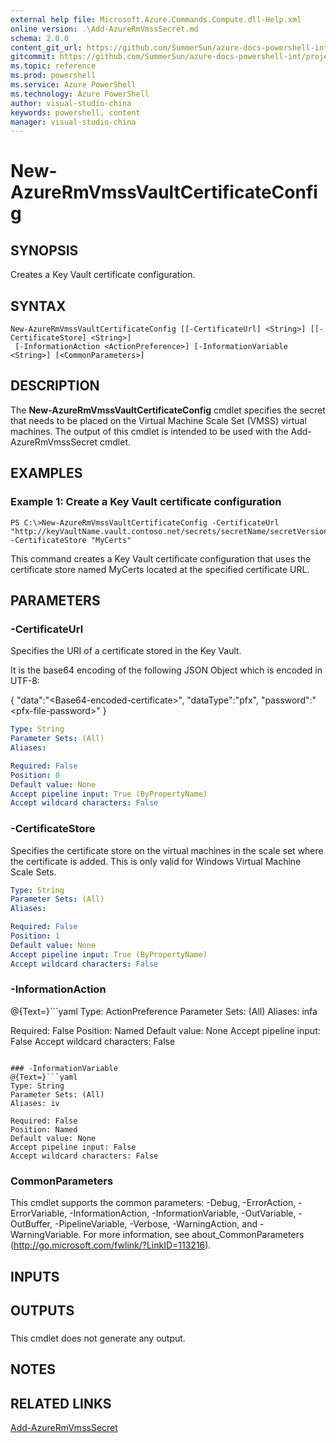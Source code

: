 ```yaml
---
external help file: Microsoft.Azure.Commands.Compute.dll-Help.xml
online version: .\Add-AzureRmVmssSecret.md
schema: 2.0.0
content_git_url: https://github.com/SummerSun/azure-docs-powershell-int/projects/azure-docs-powershell-int/azureps-cmdlets-docs/ResourceManager/AzureRM.Compute/v1.0/CmdletMDs/New-AzureRmVmssVaultCertificateConfig.md
gitcommit: https://github.com/SummerSun/azure-docs-powershell-int/projects/azure-docs-powershell-int/azureps-cmdlets-docs/ResourceManager/AzureRM.Compute/v1.0/CmdletMDs/New-AzureRmVmssVaultCertificateConfig.md
ms.topic: reference
ms.prod: powershell
ms.service: Azure PowerShell
ms.technology: Azure PowerShell
author: visual-studio-china
keywords: powershell, content
manager: visual-studio-china
---
```


# New-AzureRmVmssVaultCertificateConfig

## SYNOPSIS
Creates a Key Vault certificate configuration.

## SYNTAX

```
New-AzureRmVmssVaultCertificateConfig [[-CertificateUrl] <String>] [[-CertificateStore] <String>]
 [-InformationAction <ActionPreference>] [-InformationVariable <String>] [<CommonParameters>]
```

## DESCRIPTION
The **New-AzureRmVmssVaultCertificateConfig** cmdlet specifies the secret that needs to be placed on the Virtual Machine Scale Set (VMSS) virtual machines.
The output of this cmdlet is intended to be used with the Add-AzureRmVmssSecret cmdlet.

## EXAMPLES

### Example 1: Create a Key Vault certificate configuration
```
PS C:\>New-AzureRmVmssVaultCertificateConfig -CertificateUrl "http://keyVaultName.vault.contoso.net/secrets/secretName/secretVersion" -CertificateStore "MyCerts"
```

This command creates a Key Vault certificate configuration that uses the certificate store named MyCerts located at the specified certificate URL.

## PARAMETERS

### -CertificateUrl
Specifies the URI of a certificate stored in the Key Vault.

It is the base64 encoding of the following JSON Object which is encoded in UTF-8:

{
  "data":"\<Base64-encoded-certificate\>",
  "dataType":"pfx",
  "password":"\<pfx-file-password\>"
}

```yaml
Type: String
Parameter Sets: (All)
Aliases: 

Required: False
Position: 0
Default value: None
Accept pipeline input: True (ByPropertyName)
Accept wildcard characters: False
```

### -CertificateStore
Specifies the certificate store on the virtual machines in the scale set where the certificate is added.
This is only valid for Windows Virtual Machine Scale Sets.

```yaml
Type: String
Parameter Sets: (All)
Aliases: 

Required: False
Position: 1
Default value: None
Accept pipeline input: True (ByPropertyName)
Accept wildcard characters: False
```

### -InformationAction
@{Text=}```yaml
Type: ActionPreference
Parameter Sets: (All)
Aliases: infa

Required: False
Position: Named
Default value: None
Accept pipeline input: False
Accept wildcard characters: False
```

### -InformationVariable
@{Text=}```yaml
Type: String
Parameter Sets: (All)
Aliases: iv

Required: False
Position: Named
Default value: None
Accept pipeline input: False
Accept wildcard characters: False
```

### CommonParameters
This cmdlet supports the common parameters: -Debug, -ErrorAction, -ErrorVariable, -InformationAction, -InformationVariable, -OutVariable, -OutBuffer, -PipelineVariable, -Verbose, -WarningAction, and -WarningVariable. For more information, see about_CommonParameters (http://go.microsoft.com/fwlink/?LinkID=113216).

## INPUTS

## OUTPUTS

###  
This cmdlet does not generate any output.

## NOTES

## RELATED LINKS

[Add-AzureRmVmssSecret](.\Add-AzureRmVmssSecret.md)

